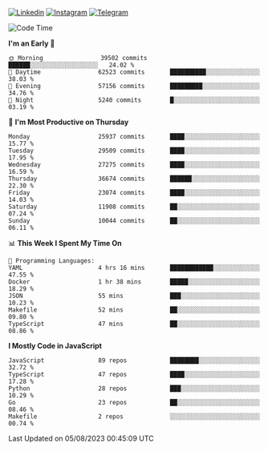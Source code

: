 [![Linkedin](https://img.shields.io/badge/-Archie-blue?style=flat-square&labelColor=gray&logo=Linkedin&logoColor=white&link=https://www.linkedin.com/in/archisdi)](https://www.linkedin.com/in/archisdi)
[![Instagram](https://img.shields.io/badge/-@archisdi-orange?style=flat-square&labelColor=gray&logo=Instagram&logoColor=white&link=https://www.instagram.com/archisdi)](https://www.instagram.com/archisdi)
[![Telegram](https://img.shields.io/badge/-aai-informational?style=flat-square&labelColor=gray&logo=telegram&logoColor=white&link=https://t.me/archisdi)](https://t.me/archisdi)

<!--START_SECTION:waka-->
![Code Time](http://img.shields.io/badge/Code%20Time-2%2C308%20hrs%206%20mins-blue)

**I'm an Early 🐤** 

```text
🌞 Morning                39502 commits       ██████░░░░░░░░░░░░░░░░░░░   24.02 % 
🌆 Daytime                62523 commits       ██████████░░░░░░░░░░░░░░░   38.03 % 
🌃 Evening                57156 commits       █████████░░░░░░░░░░░░░░░░   34.76 % 
🌙 Night                  5240 commits        █░░░░░░░░░░░░░░░░░░░░░░░░   03.19 % 
```
📅 **I'm Most Productive on Thursday** 

```text
Monday                   25937 commits       ████░░░░░░░░░░░░░░░░░░░░░   15.77 % 
Tuesday                  29509 commits       ████░░░░░░░░░░░░░░░░░░░░░   17.95 % 
Wednesday                27275 commits       ████░░░░░░░░░░░░░░░░░░░░░   16.59 % 
Thursday                 36674 commits       ██████░░░░░░░░░░░░░░░░░░░   22.30 % 
Friday                   23074 commits       ████░░░░░░░░░░░░░░░░░░░░░   14.03 % 
Saturday                 11908 commits       ██░░░░░░░░░░░░░░░░░░░░░░░   07.24 % 
Sunday                   10044 commits       ██░░░░░░░░░░░░░░░░░░░░░░░   06.11 % 
```


📊 **This Week I Spent My Time On** 

```text
💬 Programming Languages: 
YAML                     4 hrs 16 mins       ████████████░░░░░░░░░░░░░   47.55 % 
Docker                   1 hr 38 mins        █████░░░░░░░░░░░░░░░░░░░░   18.29 % 
JSON                     55 mins             ███░░░░░░░░░░░░░░░░░░░░░░   10.23 % 
Makefile                 52 mins             ██░░░░░░░░░░░░░░░░░░░░░░░   09.80 % 
TypeScript               47 mins             ██░░░░░░░░░░░░░░░░░░░░░░░   08.86 % 
```

**I Mostly Code in JavaScript** 

```text
JavaScript               89 repos            ████████░░░░░░░░░░░░░░░░░   32.72 % 
TypeScript               47 repos            ████░░░░░░░░░░░░░░░░░░░░░   17.28 % 
Python                   28 repos            ███░░░░░░░░░░░░░░░░░░░░░░   10.29 % 
Go                       23 repos            ██░░░░░░░░░░░░░░░░░░░░░░░   08.46 % 
Makefile                 2 repos             ░░░░░░░░░░░░░░░░░░░░░░░░░   00.74 % 
```




 Last Updated on 05/08/2023 00:45:09 UTC
<!--END_SECTION:waka-->